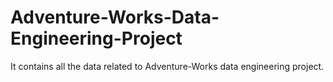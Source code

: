 # Adventure-Works-Data-Engineering-Project
It contains all the data related to Adventure-Works data engineering project.
